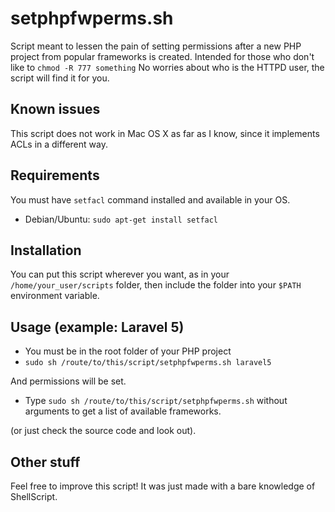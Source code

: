 # setphpfwperms.sh
Script meant to lessen the pain of setting permissions after a new PHP project from popular frameworks is created. 
Intended for those who don't like to `chmod -R 777 something`
No worries about who is the HTTPD user, the script will find it for you.

## Known issues
This script does not work in Mac OS X as far as I know, since it implements ACLs in a different way. 

## Requirements
You must have `setfacl` command installed and available in your OS.
 * Debian/Ubuntu: `sudo apt-get install setfacl`

## Installation
You can put this script wherever you want, as in your `/home/your_user/scripts` folder, then include the folder into your `$PATH` environment variable.

## Usage (example: Laravel 5)
 * You must be in the root folder of your PHP project
 * `sudo sh /route/to/this/script/setphpfwperms.sh laravel5`

And permissions will be set.

 * Type `sudo sh /route/to/this/script/setphpfwperms.sh` without arguments to get a list of available frameworks.
 
(or just check the source code and look out).

## Other stuff

Feel free to improve this script! It was just made with a bare knowledge of ShellScript.
